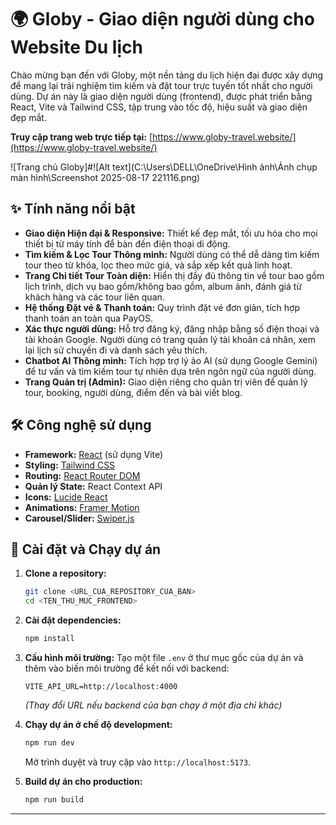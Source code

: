 # 🌍 Globy - Giao diện người dùng cho Website Du lịch

Chào mừng bạn đến với Globy, một nền tảng du lịch hiện đại được xây dựng để mang lại trải nghiệm tìm kiếm và đặt tour trực tuyến tốt nhất cho người dùng. Dự án này là giao diện người dùng (frontend), được phát triển bằng React, Vite và Tailwind CSS, tập trung vào tốc độ, hiệu suất và giao diện đẹp mắt.

**Truy cập trang web trực tiếp tại:** [https://www.globy-travel.website/](https://www.globy-travel.website/)

![Trang chủ Globy]#![Alt text](C:\Users\DELL\OneDrive\Hình ảnh\Ảnh chụp màn hình\Screenshot 2025-08-17 221116.png)


## ✨ Tính năng nổi bật

-   **Giao diện Hiện đại & Responsive:** Thiết kế đẹp mắt, tối ưu hóa cho mọi thiết bị từ máy tính để bàn đến điện thoại di động.
-   **Tìm kiếm & Lọc Tour Thông minh:** Người dùng có thể dễ dàng tìm kiếm tour theo từ khóa, lọc theo mức giá, và sắp xếp kết quả linh hoạt.
-   **Trang Chi tiết Tour Toàn diện:** Hiển thị đầy đủ thông tin về tour bao gồm lịch trình, dịch vụ bao gồm/không bao gồm, album ảnh, đánh giá từ khách hàng và các tour liên quan.
-   **Hệ thống Đặt vé & Thanh toán:** Quy trình đặt vé đơn giản, tích hợp thanh toán an toàn qua PayOS.
-   **Xác thực người dùng:** Hỗ trợ đăng ký, đăng nhập bằng số điện thoại và tài khoản Google. Người dùng có trang quản lý tài khoản cá nhân, xem lại lịch sử chuyến đi và danh sách yêu thích.
-   **Chatbot AI Thông minh:** Tích hợp trợ lý ảo AI (sử dụng Google Gemini) để tư vấn và tìm kiếm tour tự nhiên dựa trên ngôn ngữ của người dùng.
-   **Trang Quản trị (Admin):** Giao diện riêng cho quản trị viên để quản lý tour, booking, người dùng, điểm đến và bài viết blog.

## 🛠️ Công nghệ sử dụng

-   **Framework:** [React](https://reactjs.org/) (sử dụng Vite)
-   **Styling:** [Tailwind CSS](https://tailwindcss.com/)
-   **Routing:** [React Router DOM](https://reactrouter.com/)
-   **Quản lý State:** React Context API
-   **Icons:** [Lucide React](https://lucide.dev/)
-   **Animations:** [Framer Motion](https://www.framer.com/motion/)
-   **Carousel/Slider:** [Swiper.js](https://swiperjs.com/)

## 🚀 Cài đặt và Chạy dự án

1.  **Clone a repository:**
    ```bash
    git clone <URL_CUA_REPOSITORY_CUA_BAN>
    cd <TEN_THU_MUC_FRONTEND>
    ```

2.  **Cài đặt dependencies:**
    ```bash
    npm install
    ```

3.  **Cấu hình môi trường:**
    Tạo một file `.env` ở thư mục gốc của dự án và thêm vào biến môi trường để kết nối với backend:
    ```
    VITE_API_URL=http://localhost:4000
    ```
    *(Thay đổi URL nếu backend của bạn chạy ở một địa chỉ khác)*

4.  **Chạy dự án ở chế độ development:**
    ```bash
    npm run dev
    ```
    Mở trình duyệt và truy cập vào `http://localhost:5173`.

5.  **Build dự án cho production:**
    ```bash
    npm run build
    ```

---
